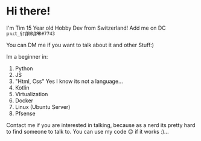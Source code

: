 # Hi there! 
I'm Tim 15 Year old Hobby Dev from Switzerland!
Add me on DC `𝕡𝕩𝕔𝕥_§†Д₪ÐДЯÐ#7743`

You can DM me if you want to talk about it and other Stuff:) 

Im a beginner in:
1. Python
2. JS
3. "Html, Css" Yes I know its not a language...
4. Kotlin
5. Virtualization
6. Docker 
7. Linux (Ubuntu Server)
8. Pfsense

Contact me if you are interested in talking, because as a nerd its pretty hard to find someone to talk to.
You can use my code 😊 if it works :)...
